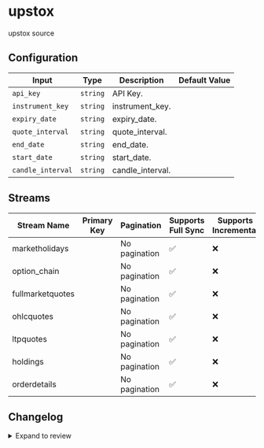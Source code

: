 # upstox
upstox source

## Configuration

| Input | Type | Description | Default Value |
|-------|------|-------------|---------------|
| `api_key` | `string` | API Key.  |  |
| `instrument_key` | `string` | instrument_key.  |  |
| `expiry_date` | `string` | expiry_date.  |  |
| `quote_interval` | `string` | quote_interval.  |  |
| `end_date` | `string` | end_date.  |  |
| `start_date` | `string` | start_date.  |  |
| `candle_interval` | `string` | candle_interval.  |  |

## Streams
| Stream Name | Primary Key | Pagination | Supports Full Sync | Supports Incremental |
|-------------|-------------|------------|---------------------|----------------------|
| marketholidays |  | No pagination | ✅ |  ❌  |
| option_chain |  | No pagination | ✅ |  ❌  |
| fullmarketquotes |  | No pagination | ✅ |  ❌  |
| ohlcquotes |  | No pagination | ✅ |  ❌  |
| ltpquotes |  | No pagination | ✅ |  ❌  |
| holdings |  | No pagination | ✅ |  ❌  |
| orderdetails |  | No pagination | ✅ |  ❌  |

## Changelog

<details>
  <summary>Expand to review</summary>

| Version          | Date              | Pull Request | Subject        |
|------------------|-------------------|--------------|----------------|
| 0.0.1 | 2024-11-08 | | Initial release by [@bala-ceg](https://github.com/bala-ceg) via Connector Builder |

</details>
